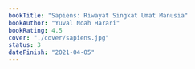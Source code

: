 ```yaml
---
bookTitle: "Sapiens: Riwayat Singkat Umat Manusia"
bookAuthor: "Yuval Noah Harari"
bookRating: 4.5
cover: "./cover/sapiens.jpg"
status: 3
dateFinish: "2021-04-05"
---
```

